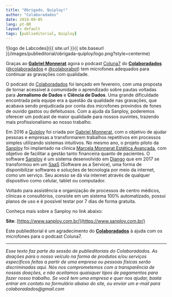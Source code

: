 ```yaml
---
title: "Obrigado, Quiploy!"
author: "Colaboradados"
date: 2019-09-05
lang: pt-BR
layout: default
tags: [publieditorial, Quiploy]
---
```


![logo de Labcodes]({{ site.url }}{{ site.baseurl }}/images/publieditorial/obrigada-quiploy/logo.png?style=centerme)

Graças ao [**Gabriel Monnerat**](https://twitter.com/gmonnerat) agora o podcast [Coluna7](http://colaboradados.com.br/podcast.html) do [**Colaboradados**](http://colaboradados.com.br/) ([@colaboradados](https://twitter.com/colabora_bot) e [@colaborabot](https://twitter.com/colabora_bot)) tem microfones adequados para continuar as gravações com qualidade.

O podcast do [Colaboradados](www.colaboradados.com.br) foi lançado em fevereiro, com uma proposta de tornar acessível à comunidade o aprendizado sobre pautas voltadas para **Jornalismo de Dados** e **Ciência de Dados**. Uma grande dificuldade encontrada pela equipe era a questão da qualidade nas gravações, que acabava sendo prejudicada por conta dos microfones provindos de fones de ouvido gastos ou defeituosos. Com a ajuda da Sanploy, poderemos oferecer um podcast de maior qualidade para nossos ouvintes, trazendo mais profissionalismo ao nosso trabalho.

Em 2016 a [Quiploy](https://www.quiploy.com/) foi criada por [Gabriel Monnerat](https://twitter.com/gmonnerat), com o objetivo de ajudar pessoas e empresas a transformarem trabalhos repetitivos em processos simples utilizando sistemas intuitivos. No mesmo ano, o projeto piloto da [Sanploy](https://www.sanploy.com.br/) foi implantado na clínica [Marcela Monnerat Estética Avançada](https://www.marcelamonnerat.com.br/), com objetivo de facilitar a gestão tanto financeira quanto de pacientes.
O software [Sanploy](https://www.sanploy.com.br/) é um sistema desenvolvido em [Django](https://www.djangoproject.com/) que em 2017 se transformou em um [SaaS](https://pt.wikipedia.org/wiki/Software_como_servi%C3%A7o) (Software as a Service), uma forma de disponibilizar softwares e soluções de tecnologia por meio da internet, como um serviço. Seu acesso se dá via internet através de qualquer dispositivo como celular, tablet ou computador.

Voltado para assistência e organização de processos de centro médicos, clínicas e consultórios, consiste em um sistema 100% automatizado, possui planos de uso e é possível testar por 7 dias de forma gratuita.

Conheça mais sobre a Sanploy no link abaixo:

**Site**: [https://www.sanploy.com.br/](https://www.sanploy.com.br/)

Este publieditorial é um agradecimento do [**Colaboradados**](http://colaboradados.com.br/) à ajuda com os microfones para o podcast Coluna7.

---

_Esse texto faz parte da sessão de publieditoriais do Colaboradados. As doações para o nosso veículo na forma de produtos e/ou serviços específicos feitas a partir de uma empresa ou pessoas físicas serão discriminadas aqui. Nós nos comprometemos com a transparência de nossas doações, e não aceitamos quaisquer tipos de pagamentos para fazer nosso trabalho. Se você tem uma empresa e quer nos ajudar, basta entrar em contato no formulário abaixo do site, ou enviar um e-mail para colaboradados@gmail.com_
